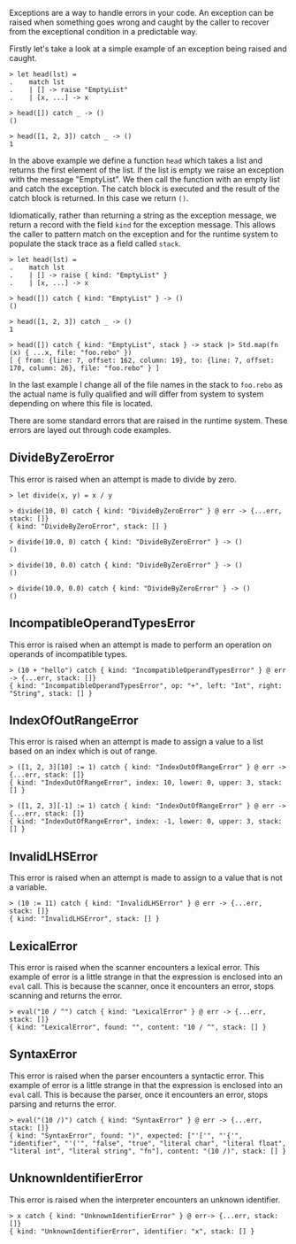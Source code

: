 Exceptions are a way to handle errors in your code.  An exception can be raised when something goes wrong and caught by the caller to recover from the exceptional condition in a predictable way.

Firstly let's take a look at a simple example of an exception being raised and caught.

```rebo-repl
> let head(lst) =
.    match lst
.    | [] -> raise "EmptyList"
.    | [x, ...] -> x

> head([]) catch _ -> ()
()

> head([1, 2, 3]) catch _ -> ()
1
```

In the above example we define a function `head` which takes a list and returns the first element of the list.  If the list is empty we raise an exception with the message "EmptyList".  We then call the function with an empty list and catch the exception.  The catch block is executed and the result of the catch block is returned.  In this case we return `()`.

Idiomatically, rather than returning a string as the exception message, we return a record with the field `kind` for the exception message.  This allows the caller to pattern match on the exception and for the runtime system to populate the stack trace as a field called `stack`.  

```rebo-repl
> let head(lst) =
.    match lst
.    | [] -> raise { kind: "EmptyList" }
.    | [x, ...] -> x

> head([]) catch { kind: "EmptyList" } -> ()
()

> head([1, 2, 3]) catch _ -> ()
1

> head([]) catch { kind: "EmptyList", stack } -> stack |> Std.map(fn (x) { ...x, file: "foo.rebo" })
[ { from: {line: 7, offset: 162, column: 19}, to: {line: 7, offset: 170, column: 26}, file: "foo.rebo" } ]
```

In the last example I change all of the file names in the stack to `foo.rebo` as the actual name is fully qualified and will differ from system to system depending on where this file is located.

There are some standard errors that are raised in the runtime system.  These errors are layed out through code examples.

## DivideByZeroError

This error is raised when an attempt is made to divide by zero.

```rebo-repl
> let divide(x, y) = x / y

> divide(10, 0) catch { kind: "DivideByZeroError" } @ err -> {...err, stack: []}
{ kind: "DivideByZeroError", stack: [] }

> divide(10.0, 0) catch { kind: "DivideByZeroError" } -> ()
()

> divide(10, 0.0) catch { kind: "DivideByZeroError" } -> ()
()

> divide(10.0, 0.0) catch { kind: "DivideByZeroError" } -> ()
()
```

## IncompatibleOperandTypesError

This error is raised when an attempt is made to perform an operation on operands of incompatible types.

```rebo-repl
> (10 + "hello") catch { kind: "IncompatibleOperandTypesError" } @ err -> {...err, stack: []}
{ kind: "IncompatibleOperandTypesError", op: "+", left: "Int", right: "String", stack: [] }
```

## IndexOfOutRangeError

This error is raised when an attempt is made to assign a value to a list based on an index which is out of range.

```rebo-repl
> ([1, 2, 3][10] := 1) catch { kind: "IndexOutOfRangeError" } @ err -> {...err, stack: []}
{ kind: "IndexOutOfRangeError", index: 10, lower: 0, upper: 3, stack: [] }

> ([1, 2, 3][-1] := 1) catch { kind: "IndexOutOfRangeError" } @ err -> {...err, stack: []}
{ kind: "IndexOutOfRangeError", index: -1, lower: 0, upper: 3, stack: [] }
```

## InvalidLHSError

This error is raised when an attempt is made to assign to a value that is not a variable.

```rebo-repl
> (10 := 11) catch { kind: "InvalidLHSError" } @ err -> {...err, stack: []}
{ kind: "InvalidLHSError", stack: [] }
```

## LexicalError

This error is raised when the scanner encounters a lexical error.  This example of error is a little strange in that the expression is enclosed into an `eval` call.  This is because the scanner, once it encounters an error, stops scanning and returns the error.

```rebo-repl
> eval("10 / ^") catch { kind: "LexicalError" } @ err -> {...err, stack: []}
{ kind: "LexicalError", found: "", content: "10 / ^", stack: [] }
```

## SyntaxError

This error is raised when the parser encounters a syntactic error.  This example of error is a little strange in that the expression is enclosed into an `eval` call.  This is because the parser, once it encounters an error, stops parsing and returns the error.

```rebo-repl
> eval("(10 /)") catch { kind: "SyntaxError" } @ err -> {...err, stack: []}
{ kind: "SyntaxError", found: ")", expected: ["'['", "'{'", "identifier", "'('", "false", "true", "literal char", "literal float", "literal int", "literal string", "fn"], content: "(10 /)", stack: [] }
```

## UnknownIdentifierError

This error is raised when the interpreter encounters an unknown identifier.

```rebo-repl
> x catch { kind: "UnknownIdentifierError" } @ err-> {...err, stack: []}
{ kind: "UnknownIdentifierError", identifier: "x", stack: [] }
```
